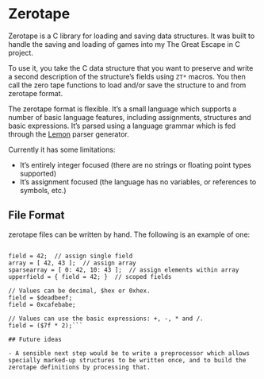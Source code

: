 # Zerotape

Zerotape is a C library for loading and saving data structures. It was built to handle the saving and loading of games into my The Great Escape in C project.

To use it, you take the C data structure that you want to preserve and write a second description of the structure’s fields using `ZT*` macros. You then call the zero tape functions to load and/or save the structure to and from zerotape format.

The zerotape format is flexible. It’s a small language which supports a number of basic language features, including assignments, structures and basic expressions. It’s parsed using a language grammar which is fed through the [Lemon](https://www.sqlite.org/lemon.html) parser generator.

Currently it has some limitations:
- It’s entirely integer focused (there are no strings or floating point types supported)
- It’s assignment focused (the language has no variables, or references to symbols, etc.)

## File Format

zerotape files can be written by hand. The following is an example of one:

```// C++ style comments

field = 42;  // assign single field
array = [ 42, 43 ];  // assign array
sparsearray = [ 0: 42, 10: 43 ];  // assign elements within array
upperfield = { field = 42; }  // scoped fields

// Values can be decimal, $hex or 0xhex.
field = $deadbeef;
field = 0xcafebabe;

// Values can use the basic expressions: +, -, * and /.
field = ($7f * 2);```

## Future ideas

- A sensible next step would be to write a preprocessor which allows specially marked-up structures to be written once, and to build the zerotape definitions by processing that.

